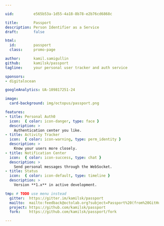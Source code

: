 ```yaml
---

uid:         e565b53a-1d55-4a18-8b78-e2b76cd6868c

title:       Passport
description: Person Identifier as a Service
draft:       false

html:
  id:        passport
  class:     promo-page

author:      kamil.samigullin
github:      kamilsk/passport
tagline:     your personal user tracker and auth service

sponsors:
- digitalocean

googleAnalytics: UA-109817251-24

image:
  card-background: img/octopus/passport.png

features:
- title: Personal Auth0
  icon:  { color: icon-danger, type: face }
  description: >
    Authentication center you like.
- title: Activity Tracker
  icon:  { color: icon-warning, type: perm_identity }
  description: >
    Know your users more closely.
- title: Notification Center
  icon:  { color: icon-success, type: chat }
  description: >
    Send personal messages through the WebSocket.
- title: Status
  icon:  { color: icon-default, type: timeline }
  description: >
    Version **1.x** in active development.

tmp: # TODO use menu instead
  gitter:  https://gitter.im/kamilsk/passport
  mailto:  mailto:feedback@octolab.org?subject=Passport%20(from%20GitHub%20page)
  project: https://github.com/kamilsk/passport
  fork:    https://github.com/kamilsk/passport/fork

---
```

